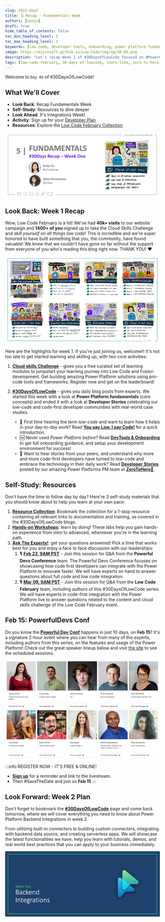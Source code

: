 ```yaml
---
slug: 2023-day5
title: 🗓 Recap - Fundamentals Week
authors: [sonja]
draft: true
hide_table_of_contents: false
toc_min_heading_level: 2
toc_max_heading_level: 3
keywords: [low code, developer tools, onboarding, power platform fundamentals, 30DaysOfLowCode, recap]
image: https://microsoft.github.io/Low-Code/img/og/30-05.png
description: "Let's recap Week 1 of #30DaysOfLowCode focused on #PowerPlatform Fundamentals - join us at #LowCodeFebruary https://aka.ms/lowcode-february" 
tags: [low-code-february, 30-days-of-lowcode, learn-live, zero-to-hero, ask-the-expert,fusion-teams, power-platform, recap]
---
```


<head>
  <meta name="twitter:url" 
    content="https://microsoft.github.io/Low-Code/blog/2023-day5" />
  <meta name="twitter:title" 
    content="5. Week 1 - Recap" />
  <meta name="twitter:description" 
    content="Let's recap Week 1 of #30DaysOfLowCode focused on #PowerPlatform Fundamentals - join us at #LowCodeFebruary https://aka.ms/lowcode-february" />
  <meta name="twitter:image" 
    content="https://microsoft.github.io/Low-Code/img/og/30-03.png" content="summary_large_image" />
  <meta name="twitter:creator" 
    content="@nitya" />
  <meta name="twitter:site" content="@AzureAdvocates" /> 
  <link rel="canonical" 
    href="https://microsoft.github.io/Low-Code/blog/2023-day5" />
</head>

Welcome to `Day 05` of #30DaysOfLowCode!

## What We'll Cover
 * **Look Back**: Recap Fundamentals Week
 * **Self-Study**: Resources to dive deeper
 * **Look Ahead**: It's Integrations Week!
 * **Activity**: Sign up for your [Developer Plan](https://aka.ms/lowcode-february/devplan)
 * **Resources**: Explore the [Low Code February Collection](https://aka.ms/lowcode-february/collection)

<!-- FIXME: banner image -->
![#30DaysOfLowCode Week 1 Recap](./../../../static/img/og/30-05.png)


<!-- ************************************* -->
<!--  AUTHORS: ONLY UPDATE BELOW THIS LINE -->
<!-- ************************************* -->


## Look Back: Week 1 Recap
Wow, Low Code February is a hit! We've had **40k+ visits** to our website campaign and **1400+ of you** signed up to take the Cloud Skills Challenge and _skill yourself on all things low code_! This is incredible and we're super honored to have built something that you, the community, have found valuable! We know that we couldn't have gone so far without the support from everyone of you who's reading this blog right now. THANK YOU! ❤️

![Week 1 Roadmap](./../../../static/img/og/30-roadmap-week1.png)

Here are the highlights for week 1. If you're just joining us, welcome!! It's not too late to get started learning and skilling up, with two core activities:
 
1. [**Cloud skills Challenge**](https://aka.ms/lowcode-february/challenge) - gives you a free curated set of learning modules to jumpstart your learning journey into Low Code and Fusion development. Get building amazing Power Platform solutions using pro-code tools and frameworks. Register now and get on the leaderboard!

2. [**#30DaysOfLowCode**](https://aka.ms/lowcode-february/blog) - gives you daily blog posts from experts. We started this week with a look at **Power Platform fundamentals** (core concepts) and ended it with a look at **Developer Stories** celebrating our low-code and code-first developer communities with real-world case studies.
    * 🥇 First time hearing the term _low-code_ and want to learn how it helps in your day-to-day work? Read [**You say Low, I say Code!**](https://microsoft.github.io/Low-Code/blog/2023-day2) for a quick introduction. 
    * 🆕 Never used _Power Platform before_? Read [**DevTools & Onboarding**](http://localhost:3000/Low-Code/blog/2023-day3) to get full onboarding guidance, and setup your development environment for success!
    * 🚀 Want to hear stories from your peers, and understand why more and more code-first developers have turned to low-code and embrace the technology in their daily work? Read [**Developer Stories**](https://aka.ms/lowcode-february/blog/PowerForPros) posted by our amazing Power Platforms PM team at [**ZeroToHero**🚀](https://aka.ms/lowcode-february/0ToHero).


## Self-Study: Resources
Don't have the time to follow day by day? Here're 3 self-study materials that you should know about to help you learn at your own pace: 
1. [**Resource Collection**](https://aka.ms/lowcode-february/collection): Bookmark the collection for a 1-stop resource containing all relevant links to documentation and training, as covered in the #30DaysOfLowCode blogs. 
2. [**Hands-on Workshops**](https://aka.ms/lowcode-february/workshop): learn by doing! These labs help you gain hands-on experience from intro to advanced, whereever you're in the learning path. 
3. [**Ask The Experts!**](http://localhost:3000/Low-Code/lowcode-february/Video-Live#ask-the-experts): get your questions answered! Pick a time that works best for you and enjoy a face to face discussion with our leaderships:
    1. 🎙 [**Feb 23, 9AM PST**](https://aka.ms/ATE0223/RSVP ) - Join this session for Q&A from the **Powerful Devs Conference** team. The Powerful Devs Conference focuses on showcasing how code first developers can integrate with the Power Platform to innovate faster. We will have experts on hand to answer questions about full code and low code integration.
    2. 🎙 [**Mar 09, 9AM PST**](https://aka.ms/ATE0309/RSVP) - Join this session for Q&A from the **Low Code February** team, including authors of this #30DaysOfLowCode series. We will have experts in code-first integration with the Power Platform live to answer questions related to the content and cloud skills challenge of the Low Code February event.


## Feb 15: PowerfulDevs Conf

Do you know the [**Powerful Dev Conf**](https://learn.microsoft.com/events/learn-events/powerful-devs-2023/?WT.mc_id=javascript-82212-ninarasi) happens in just 10 days, on **Feb 15**? It's a signature 2-hour event where you can hear from many of the experts, including authors from this series, on the features and usage of the Power Platform! Check out the great speaker lineup below and visit [the site](https://learn.microsoft.com/events/learn-events/powerful-devs-2023/?WT.mc_id=javascript-82212-ninarasi) to see the scheduled sessions.

![Feb5 Banner](./PowerFulDev.png)

:::info REGISTER NOW - IT'S FREE & ONLINE!
 * [**Sign up**](https://learn.microsoft.com/events/learn-events/powerful-devs-2023/?WT.mc_id=javascript-82212-ninarasi) for a reminder and link to the livestream.
 * Then #SaveTheDate and join us **Feb 15**
:::


## Look Forward: Week 2 Plan

Don't forget to bookmark the [**#30DaysOfLowCode**](https://aka.ms/lowcode-february/blog) page and come back tomorrow, where we will cover everything you need to know about Power Platform Backend Integrations in week 2. 

From utilizing built-in connectors to building custom connectors, integrating with backend data source, and creating serverless apps. We will showcase the latest functionalities we have, help you learn with tutorials, demos, and real world best practices that you can apply to your business immediately. 

![Week 2 Roadmap](./../../../static/img/og/30-week2.png)


